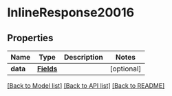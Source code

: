 # InlineResponse20016

## Properties
Name | Type | Description | Notes
------------ | ------------- | ------------- | -------------
**data** | [**Fields**](Fields.md) |  | [optional] 

[[Back to Model list]](../README.md#documentation-for-models) [[Back to API list]](../README.md#documentation-for-api-endpoints) [[Back to README]](../README.md)

